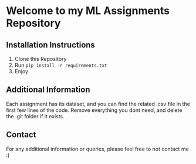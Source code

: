 # Welcome to my ML Assignments Repository

## Installation Instructions

1. Clone this Repository
2. Run ```pip install -r requirements.txt```
3. Enjoy

## Additional Information

Each assignment has its dataset, and you can find the related .csv file in the first few lines of the code. Remove everything you dont need, and delete the .git folder if it exists.

## Contact

For any additional information or queries, please feel free to not contact me :)